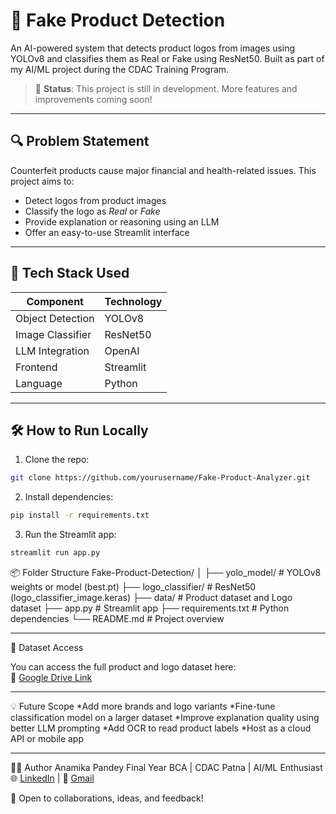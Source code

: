 # 🧠 Fake Product Detection

An AI-powered system that detects product logos from images using YOLOv8 and classifies them as Real or Fake using ResNet50. Built as part of my AI/ML project during the CDAC Training Program.
> 🚧 **Status**: This project is still in development. More features and improvements coming soon!

---

## 🔍 Problem Statement

Counterfeit products cause major financial and health-related issues. This project aims to:
- Detect logos from product images
- Classify the logo as *Real* or *Fake*
- Provide explanation or reasoning using an LLM
- Offer an easy-to-use Streamlit interface

---

## 🚀 Tech Stack Used

| Component        | Technology         |
|------------------|--------------------|
| Object Detection | YOLOv8             |
| Image Classifier | ResNet50           |
| LLM Integration  | OpenAI             |
| Frontend         | Streamlit          |
| Language         | Python             |

---

## 🛠 How to Run Locally

1. Clone the repo:
```bash
git clone https://github.com/yourusername/Fake-Product-Analyzer.git
```
2. Install dependencies:
```bash
pip install -r requirements.txt
```
3. Run the Streamlit app:
```bash
streamlit run app.py
```

📦 Folder Structure
Fake-Product-Detection/
│
├── yolo_model/            # YOLOv8 weights or model (best.pt)
├── logo_classifier/       # ResNet50 (logo_classifier_image.keras)
├── data/                  # Product dataset and Logo dataset
├── app.py                 # Streamlit app
├── requirements.txt       # Python dependencies
└── README.md              # Project overview

---

📂 Dataset Access

You can access the full product and logo dataset here:  
🔗 [Google Drive Link](https://drive.google.com/drive/folders/1PKTFRHuv9ASPE3KU5Nxl95RDsVzuYhfJ?usp=drive_link)

---

💡 Future Scope
*Add more brands and logo variants
*Fine-tune classification model on a larger dataset
*Improve explanation quality using better LLM prompting
*Add OCR to read product labels
*Host as a cloud API or mobile app

---

🙋‍♀️ Author
Anamika Pandey
Final Year BCA | CDAC Patna | AI/ML Enthusiast
🌐 [LinkedIn](https://www.linkedin.com/in/anamika-pandey-ana/) | 🧠 [Gmail](anamika221105@gmail.com)

💬 Open to collaborations, ideas, and feedback!
